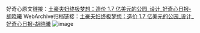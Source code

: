 好奇心原文链接：[土豪夫妇终极梦想：造价 1.7 亿美元的公园_设计_好奇心日报-胡晓曦](https://www.qdaily.com/articles/3715.html)
WebArchive归档链接：[土豪夫妇终极梦想：造价 1.7 亿美元的公园_设计_好奇心日报-胡晓曦](http://web.archive.org/web/20190623152802/https://www.qdaily.com/articles/3715.html)
![image](http://ww3.sinaimg.cn/large/007d5XDpgy1g3vd3fpmpfj30u04gs4qp)